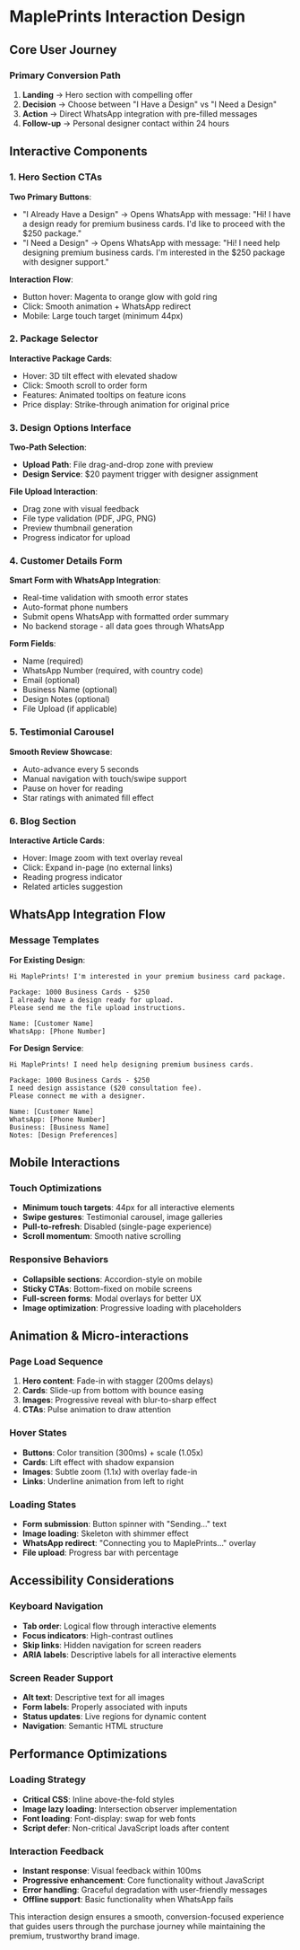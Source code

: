 # MaplePrints Interaction Design

## Core User Journey

### Primary Conversion Path
1. **Landing** → Hero section with compelling offer
2. **Decision** → Choose between "I Have a Design" vs "I Need a Design"
3. **Action** → Direct WhatsApp integration with pre-filled messages
4. **Follow-up** → Personal designer contact within 24 hours

## Interactive Components

### 1. Hero Section CTAs
**Two Primary Buttons**:
- "I Already Have a Design" → Opens WhatsApp with message: "Hi! I have a design ready for premium business cards. I'd like to proceed with the $250 package."
- "I Need a Design" → Opens WhatsApp with message: "Hi! I need help designing premium business cards. I'm interested in the $250 package with designer support."

**Interaction Flow**:
- Button hover: Magenta to orange glow with gold ring
- Click: Smooth animation + WhatsApp redirect
- Mobile: Large touch target (minimum 44px)

### 2. Package Selector
**Interactive Package Cards**:
- Hover: 3D tilt effect with elevated shadow
- Click: Smooth scroll to order form
- Features: Animated tooltips on feature icons
- Price display: Strike-through animation for original price

### 3. Design Options Interface
**Two-Path Selection**:
- **Upload Path**: File drag-and-drop zone with preview
- **Design Service**: $20 payment trigger with designer assignment

**File Upload Interaction**:
- Drag zone with visual feedback
- File type validation (PDF, JPG, PNG)
- Preview thumbnail generation
- Progress indicator for upload

### 4. Customer Details Form
**Smart Form with WhatsApp Integration**:
- Real-time validation with smooth error states
- Auto-format phone numbers
- Submit opens WhatsApp with formatted order summary
- No backend storage - all data goes through WhatsApp

**Form Fields**:
- Name (required)
- WhatsApp Number (required, with country code)
- Email (optional)
- Business Name (optional)
- Design Notes (optional)
- File Upload (if applicable)

### 5. Testimonial Carousel
**Smooth Review Showcase**:
- Auto-advance every 5 seconds
- Manual navigation with touch/swipe support
- Pause on hover for reading
- Star ratings with animated fill effect

### 6. Blog Section
**Interactive Article Cards**:
- Hover: Image zoom with text overlay reveal
- Click: Expand in-page (no external links)
- Reading progress indicator
- Related articles suggestion

## WhatsApp Integration Flow

### Message Templates

**For Existing Design**:
```
Hi MaplePrints! I'm interested in your premium business card package.

Package: 1000 Business Cards - $250
I already have a design ready for upload.
Please send me the file upload instructions.

Name: [Customer Name]
WhatsApp: [Phone Number]
```

**For Design Service**:
```
Hi MaplePrints! I need help designing premium business cards.

Package: 1000 Business Cards - $250
I need design assistance ($20 consultation fee).
Please connect me with a designer.

Name: [Customer Name]
WhatsApp: [Phone Number]
Business: [Business Name]
Notes: [Design Preferences]
```

## Mobile Interactions

### Touch Optimizations
- **Minimum touch targets**: 44px for all interactive elements
- **Swipe gestures**: Testimonial carousel, image galleries
- **Pull-to-refresh**: Disabled (single-page experience)
- **Scroll momentum**: Smooth native scrolling

### Responsive Behaviors
- **Collapsible sections**: Accordion-style on mobile
- **Sticky CTAs**: Bottom-fixed on mobile screens
- **Full-screen forms**: Modal overlays for better UX
- **Image optimization**: Progressive loading with placeholders

## Animation & Micro-interactions

### Page Load Sequence
1. **Hero content**: Fade-in with stagger (200ms delays)
2. **Cards**: Slide-up from bottom with bounce easing
3. **Images**: Progressive reveal with blur-to-sharp effect
4. **CTAs**: Pulse animation to draw attention

### Hover States
- **Buttons**: Color transition (300ms) + scale (1.05x)
- **Cards**: Lift effect with shadow expansion
- **Images**: Subtle zoom (1.1x) with overlay fade-in
- **Links**: Underline animation from left to right

### Loading States
- **Form submission**: Button spinner with "Sending..." text
- **Image loading**: Skeleton with shimmer effect
- **WhatsApp redirect**: "Connecting you to MaplePrints..." overlay
- **File upload**: Progress bar with percentage

## Accessibility Considerations

### Keyboard Navigation
- **Tab order**: Logical flow through interactive elements
- **Focus indicators**: High-contrast outlines
- **Skip links**: Hidden navigation for screen readers
- **ARIA labels**: Descriptive labels for all interactive elements

### Screen Reader Support
- **Alt text**: Descriptive text for all images
- **Form labels**: Properly associated with inputs
- **Status updates**: Live regions for dynamic content
- **Navigation**: Semantic HTML structure

## Performance Optimizations

### Loading Strategy
- **Critical CSS**: Inline above-the-fold styles
- **Image lazy loading**: Intersection observer implementation
- **Font loading**: Font-display: swap for web fonts
- **Script defer**: Non-critical JavaScript loads after content

### Interaction Feedback
- **Instant response**: Visual feedback within 100ms
- **Progressive enhancement**: Core functionality without JavaScript
- **Error handling**: Graceful degradation with user-friendly messages
- **Offline support**: Basic functionality when WhatsApp fails

This interaction design ensures a smooth, conversion-focused experience that guides users through the purchase journey while maintaining the premium, trustworthy brand image.